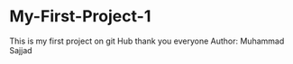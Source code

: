 # My-First-Project-1
This is my first project on git Hub  thank you everyone
Author: Muhammad Sajjad 
